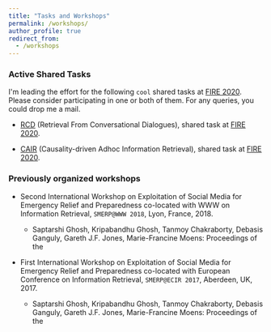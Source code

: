 ```yaml
---
title: "Tasks and Workshops"
permalink: /workshops/
author_profile: true
redirect_from:
  - /workshops
---
```


### Active Shared Tasks


I'm leading the effort for the following `cool` shared tasks at [FIRE 2020](http://fire.irsi.res.in/fire/2020/home). Please consider participating in one or both of them. For any queries, you could drop me a mail.

* [RCD](https://rcd2020firetask.github.io/RCD2020FIRETASK/) (Retrieval From Conversational Dialogues), shared task at [FIRE 2020](http://fire.irsi.res.in/fire/2020/home).

* [CAIR](https://cair-miners.github.io/CAIR-2020-website/#home) (Causality-driven Adhoc Information Retrieval), shared task at [FIRE 2020](http://fire.irsi.res.in/fire/2020/home).


### Previously organized workshops

* Second International Workshop on Exploitation of Social Media for Emergency Relief and Preparedness co-located with WWW on Information Retrieval, `SMERP@WWW 2018`,
Lyon, France, 2018.
  * Saptarshi Ghosh, Kripabandhu Ghosh, Tanmoy Chakraborty, Debasis Ganguly, Gareth J.F. Jones, Marie-Francine Moens: Proceedings of the


* First International Workshop on Exploitation of Social Media for Emergency Relief and Preparedness co-located with European Conference on
Information Retrieval, `SMERP@ECIR 2017`, Aberdeen, UK, 2017.
  * Saptarshi Ghosh, Kripabandhu Ghosh, Tanmoy Chakraborty, Debasis Ganguly, Gareth J.F. Jones, Marie-Francine Moens: Proceedings of the
  
